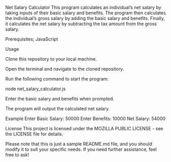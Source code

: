 Net Salary Calculator
This program calculates an individual’s net salary by taking inputs of their basic salary and benefits. The program then calculates the individual’s gross salary by adding the basic salary and benefits. Finally, it calculates the net salary by subtracting the tax amount from the gross salary.

Prerequisites;
JavaScript

Usage

Clone this repository to your local machine.

Open the terminal and navigate to the cloned repository.

Run the following command to start the program:

node net_salary_calculator.js

Enter the basic salary and benefits when prompted.

The program will output the calculated net salary.

Example
Enter Basic Salary: 50000
Enter Benefits: 10000
Net Salary: 54000

License
This project is licensed under the MOZILLA PUBLIC LICENSE - see the LICENSE file for details.

Please note that this is just a sample README.md file, and you should modify it to suit your specific needs. If you need further assistance, feel free to ask!


